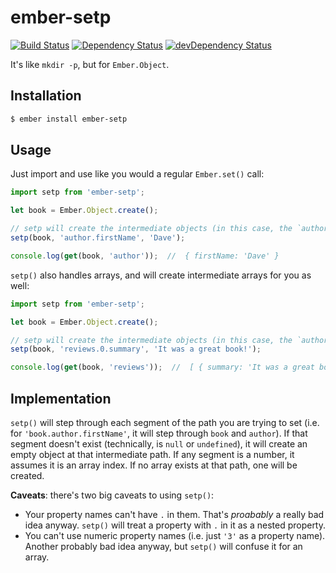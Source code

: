 # ember-setp

[![Build Status](https://travis-ci.org/davewasmer/ember-setp.svg?branch=master)](https://travis-ci.org/davewasmer/ember-setp)
[![Dependency Status](https://david-dm.org/davewasmer/ember-setp.svg)](https://david-dm.org/davewasmer/ember-setp)
[![devDependency Status](https://david-dm.org/davewasmer/ember-setp/dev-status.svg)](https://david-dm.org/davewasmer/ember-setp#info=devDependencies)

It's like `mkdir -p`, but for `Ember.Object`.

## Installation

```sh
$ ember install ember-setp
```

## Usage

Just import and use like you would a regular `Ember.set()` call:

```js
import setp from 'ember-setp';

let book = Ember.Object.create();

// setp will create the intermediate objects (in this case, the `author` object)
setp(book, 'author.firstName', 'Dave');

console.log(get(book, 'author'));  //  { firstName: 'Dave' }
```

`setp()` also handles arrays, and will create intermediate arrays for you as well:

```js
import setp from 'ember-setp';

let book = Ember.Object.create();

// setp will create the intermediate objects (in this case, the `author` object)
setp(book, 'reviews.0.summary', 'It was a great book!');

console.log(get(book, 'reviews'));  //  [ { summary: 'It was a great book!' } ]
```

## Implementation

`setp()` will step through each segment of the path you are trying to set (i.e. for `'book.author.firstName'`, it will step through `book` and `author`). If that segment doesn't exist (technically, is `null` or `undefined`), it will create an empty object at that intermediate path. If any segment is a number, it assumes it is an array index. If no array exists at that path, one will be created.

**Caveats**: there's two big caveats to using `setp()`:

* Your property names can't have `.` in them. That's _proabably_ a really bad idea anyway. `setp()` will treat a property with `.` in it as a nested property.
* You can't use numeric property names (i.e. just `'3'` as a property name). Another probably bad idea anyway, but `setp()` will confuse it for an array.
